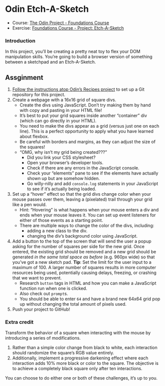 # Odin Etch-A-Sketch

* Course: [The Odin Project - Foundations Course](https://www.theodinproject.com/paths/foundations/courses/foundations)
* Exercise: [Foundations Course - Project: Etch-A-Sketch](https://www.theodinproject.com/lessons/foundations-etch-a-sketch)

### Introduction
In this project, you’ll be creating a pretty neat toy to flex your DOM manipulation skills. You’re going to build a browser version of something between a sketchpad and an Etch-A-Sketch.

## Assginment
1. [Follow the instructions atop Odin’s Recipes project](https://www.theodinproject.com/lessons/foundations-recipes#setting-up-your-projects-github-repository) to set up a Git repository for this project.
2. Create a webpage with a 16x16 grid of square divs.
    * Create the divs using JavaScript. Don’t try making them by hand with copy and pasting in your HTML file!
    * It’s best to put your grid squares inside another “container” div (which can go directly in your HTML).
    * You need to make the divs appear as a grid (versus just one on each line). This is a perfect opportunity to apply what you have learned about flexbox.
    * Be careful with borders and margins, as they can adjust the size of the squares!
    * “OMG, why isn’t my grid being created???”
      * Did you link your CSS stylesheet?
      * Open your browser’s developer tools.
      * Check if there are any errors in the JavaScript console.
      * Check your “elements” pane to see if the elements have actually shown up but are somehow hidden.
      * Go willy-nilly and add <code>console.log</code> statements in your JavaScript to see if it’s actually being loaded.
3. Set up a “hover” effect so that the grid divs change color when your mouse passes over them, leaving a (pixelated) trail through your grid like a pen would.
    * Hint: “Hovering” is what happens when your mouse enters a div and ends when your mouse leaves it. You can set up event listeners for either of those events as a starting point.
    * There are multiple ways to change the color of the divs, including:
      * adding a new class to the div.
      * changing the div’s background color using JavaScript.
4. Add a button to the top of the screen that will send the user a popup asking for the number of squares per side for the new grid. Once entered, the existing grid should be removed and a new grid should be generated *in the same total space as before* (e.g. 960px wide) so that you’ve got a new sketch pad. **Tip**: Set the limit for the user input to a maximum of 100. A larger number of squares results in more computer resources being used, potentially causing delays, freezing, or crashing that we want to prevent.
   * Research <code>button</code> tags in HTML and how you can make a JavaScript function run when one is clicked.
   * Also check out <code>prompt</code>s.
   * You should be able to enter <code>64</code> and have a brand new 64x64 grid pop up without changing the total amount of pixels used.
5. Push your project to GitHub!

### Extra credit
Transform the behavior of a square when interacting with the mouse by introducing a series of modifications.
1. Rather than a simple color change from black to white, each interaction should randomize the square’s RGB value entirely.
2. Additionally, implement a progressive darkening effect where each interaction adds 10% more black or color to the square. The objective is to achieve a completely black square only after ten interactions.

You can choose to do either one or both of these challenges, it’s up to you.
